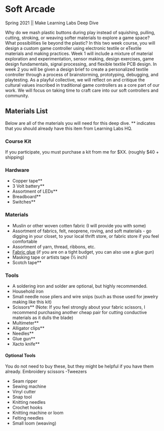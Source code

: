 # Soft Arcade

Spring 2021 ||  Make Learning Labs Deep Dive

Why do we mash plastic buttons during play instead of squishing, pulling, cutting, stroking, or weaving softer materials to explore a game space? What possibilities lie beyond the plastic? In this two week course, you will design a custom game controller using electronic textile or eTextile materials and making practices. Week 1 will include a mixture of material exploration and experimentation, sensor making, design exercises, game design fundamentals, signal processing, and flexible textile PCB design. In week 2 you will be given a design brief to create a personalized textile controller through a process of brainstorming, prototyping, debugging, and playtesting. As a playful collective, we will reflect on and critique the cultural values inscribed in traditional game controllers as a core part of our work. We will focus on taking time to craft care into our soft controllers and community. 

## Materials List
Below are all of the materials you will need for this deep dive. ** indicates that you should already have this item from Learning Labs HQ.

### Course Kit
If you participate, you must purchase a kit from me for $XX. (roughly $40 + shipping)

### Hardware
- Copper tape** 
- 3 Volt battery**
- Assortment of LEDs**
- Breadboard**
- Switches**

### Materials
- Muslin or other woven cotten fabric (I will provide you with some)
- Assortment of fabrics, felt, neoprene, roving, and soft materials - go digging in your closet, to your local thrift store, or fabric store if you feel comfortable
- Assortment of yarn, thread, ribbons, etc.
- [Fabric glue](https://www.amazon.com/Aleenes-15592-FLEXABLE-Stretchable-Multicolor/dp/B003W0HBLQ/ref=sr_1_34?dchild=1&keywords=fabric+glue&qid=1614458417&sr=8-34) (if you are on a tight budget, you can also use a glue gun)
- Masking tape or artists tape (½ inch)
- Scotch tape**

### Tools
- A soldering iron and solder are optional, but highly recommended.
- Household iron 
- Small needle nose pliers and wire snips (such as those used for jewelry making like this kit)
- Scissors** (Note: If you feel strongly about your fabric scissors, I recommend purchasing another cheap pair for cutting conductive materials as it dulls the blade)
- Multimeter**
- Alligator clips**
- Needles**
- Glue gun**
- Xacto knife**

#### Optional Tools
You do not need to buy these, but they might be helpful if you have them already.
Embroidery scissors
-Tweezers 
- Seam ripper 
- Sewing machine
- Vinyl cutter
- Snap tool
- Knitting needles
- Crochet hooks
- Knitting machine or loom
- Felting needles
- Small loom (weaving)
